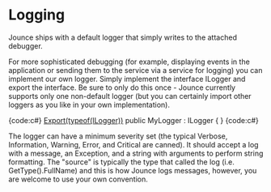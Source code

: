 # Logging

Jounce ships with a default logger that simply writes to the attached debugger. 

For more sophisticated debugging (for example, displaying events in the application or sending them to the service via a service for logging) you can implement our own logger. Simply implement the interface ILogger and export the interface. Be sure to only do this once - Jounce currently supports only one non-default logger (but you can certainly import other loggers as you like in your own implementation).

{code:c#}
[Export(typeof(ILogger))](Export(typeof(ILogger)))
public MyLogger : ILogger
{
}
{code:c#}

The logger can have a minimum severity set (the typical Verbose, Information, Warning, Error, and Critical are canned). It should accept a log with a message, an Exception, and a string with arguments to perform string formatting. The "source" is typically the type that called the log (i.e. GetType().FullName) and this is how Jounce logs messages, however, you are welcome to use your own convention.